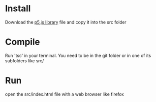 # Install
Download the [p5.js library](https://p5js.org/download/) file and copy it into the src folder

# Compile
Run 'tsc' in your terminal.
You need to be in the git folder or in one of its subfolders like src/

# Run
open the src/index.html file with a web browser like firefox
